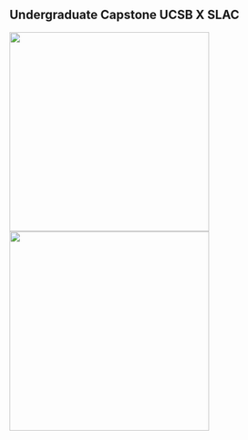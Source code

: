 ## Undergraduate Capstone UCSB X SLAC
<p float="left">
  <img src="https://github.com/user-attachments/assets/7bf5d7a6-4883-46d2-935f-effc0a552041" width="350" />
  <img src="https://www.mercurynews.com/wp-content/uploads/2018/02/sjm-l-slac-0215-09.jpg?w=725" width="350" />
</p>
